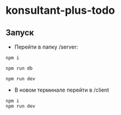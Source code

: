 # konsultant-plus-todo

## Запуск

- Перейти в папку /server:

```node
npm i

npm run db

npm run dev
```

- В новом терминале перейти в /client

```node
npm i
npm run dev
```
